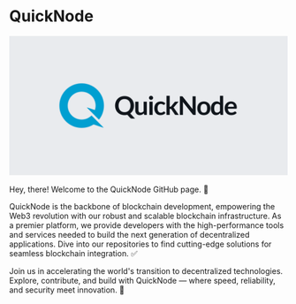 # QuickNode

![QuickNode](../profile/assets/banner.png)

Hey, there! Welcome to the QuickNode GitHub page. 👋

QuickNode is the backbone of blockchain development, empowering the Web3 revolution with our robust and scalable blockchain infrastructure. As a premier platform, we provide developers with the high-performance tools and services needed to build the next generation of decentralized applications. Dive into our repositories to find cutting-edge solutions for seamless blockchain integration. ✅

Join us in accelerating the world's transition to decentralized technologies. Explore, contribute, and build with QuickNode — where speed, reliability, and security meet innovation. 🚀

